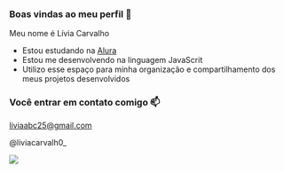 ### Boas vindas ao meu perfil 💜

Meu nome é Lívia Carvalho

- Estou estudando na [Alura](https://www.alura.com.br)
- Estou me desenvolvendo na linguagem JavaScrit
- Utilizo esse espaço para minha organização e compartilhamento dos meus projetos desenvolvidos

### Você entrar em contato comigo 📫

liviaabc25@gmail.com

@liviacarvalh0_

![](https://media1.tenor.com/m/4042pKhMjhsAAAAC/grey.gif)
